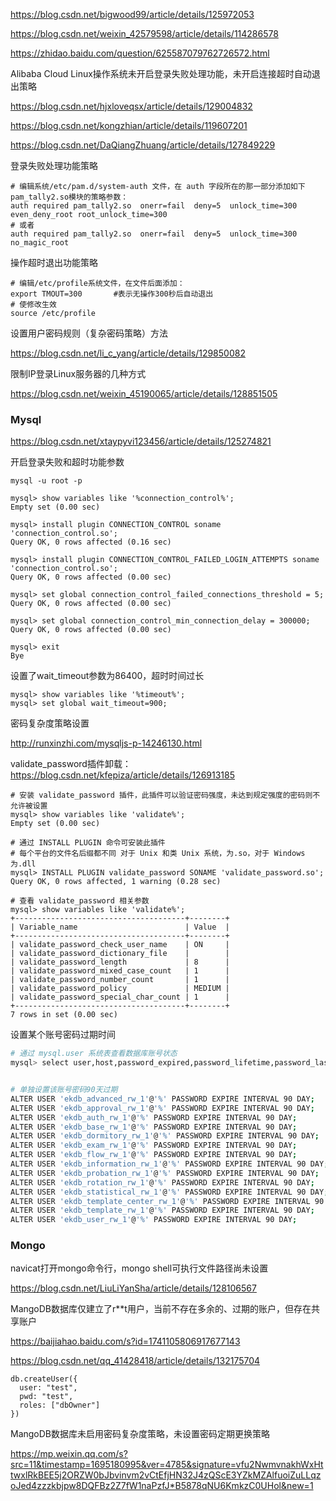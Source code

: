 https://blog.csdn.net/bigwood99/article/details/125972053

https://blog.csdn.net/weixin_42579598/article/details/114286578

https://zhidao.baidu.com/question/625587079762726572.html



Alibaba  Cloud Linux操作系统未开启登录失败处理功能，未开启连接超时自动退出策略

https://blog.csdn.net/hjxloveqsx/article/details/129004832

https://blog.csdn.net/kongzhian/article/details/119607201

https://blog.csdn.net/DaQiangZhuang/article/details/127849229

登录失败处理功能策略

~~~shell
# 编辑系统/etc/pam.d/system-auth 文件，在 auth 字段所在的那一部分添加如下pam_tally2.so模块的策略参数：
auth required pam_tally2.so  onerr=fail  deny=5  unlock_time=300 even_deny_root root_unlock_time=300
# 或者
auth required pam_tally2.so  onerr=fail  deny=5  unlock_time=300 no_magic_root
~~~

操作超时退出功能策略

~~~shell
# 编辑/etc/profile系统文件，在文件后面添加：
export TMOUT=300       #表示无操作300秒后自动退出
# 使修改生效
source /etc/profile
~~~

设置用户密码规则（复杂密码策略）方法

https://blog.csdn.net/li_c_yang/article/details/129850082

限制IP登录Linux服务器的几种方式

https://blog.csdn.net/weixin_45190065/article/details/128851505



### Mysql

https://blog.csdn.net/xtaypyvi123456/article/details/125274821

开启登录失败和超时功能参数

~~~shell
mysql -u root -p

mysql> show variables like '%connection_control%';
Empty set (0.00 sec)

mysql> install plugin CONNECTION_CONTROL soname 'connection_control.so';
Query OK, 0 rows affected (0.16 sec)

mysql> install plugin CONNECTION_CONTROL_FAILED_LOGIN_ATTEMPTS soname 'connection_control.so';
Query OK, 0 rows affected (0.00 sec)

mysql> set global connection_control_failed_connections_threshold = 5;
Query OK, 0 rows affected (0.00 sec)

mysql> set global connection_control_min_connection_delay = 300000;
Query OK, 0 rows affected (0.00 sec)

mysql> exit
Bye
~~~



设置了wait_timeout参数为86400，超时时间过长

~~~shell
mysql> show variables like '%timeout%';
mysql> set global wait_timeout=900;
~~~

密码复杂度策略设置

http://runxinzhi.com/mysqljs-p-14246130.html

validate_password插件卸载：https://blog.csdn.net/kfepiza/article/details/126913185

~~~shell
# 安装 validate_password 插件，此插件可以验证密码强度，未达到规定强度的密码则不允许被设置
mysql> show variables like 'validate%';
Empty set (0.00 sec)

# 通过 INSTALL PLUGIN 命令可安装此插件
# 每个平台的文件名后缀都不同 对于 Unix 和类 Unix 系统，为.so，对于 Windows 为.dll
mysql> INSTALL PLUGIN validate_password SONAME 'validate_password.so';
Query OK, 0 rows affected, 1 warning (0.28 sec)

# 查看 validate_password 相关参数
mysql> show variables like 'validate%';
+--------------------------------------+--------+
| Variable_name                        | Value  |
+--------------------------------------+--------+
| validate_password_check_user_name    | ON     |
| validate_password_dictionary_file    |        |
| validate_password_length             | 8      |
| validate_password_mixed_case_count   | 1      |
| validate_password_number_count       | 1      |
| validate_password_policy             | MEDIUM |
| validate_password_special_char_count | 1      |
+--------------------------------------+--------+
7 rows in set (0.00 sec)

~~~

设置某个账号密码过期时间

~~~bash
# 通过 mysql.user 系统表查看数据库账号状态
mysql> select user,host,password_expired,password_lifetime,password_last_changed,account_locked from mysql.user;


# 单独设置该账号密码90天过期
ALTER USER 'ekdb_advanced_rw_1'@'%' PASSWORD EXPIRE INTERVAL 90 DAY;
ALTER USER 'ekdb_approval_rw_1'@'%' PASSWORD EXPIRE INTERVAL 90 DAY;
ALTER USER 'ekdb_auth_rw_1'@'%' PASSWORD EXPIRE INTERVAL 90 DAY;
ALTER USER 'ekdb_base_rw_1'@'%' PASSWORD EXPIRE INTERVAL 90 DAY;
ALTER USER 'ekdb_dormitory_rw_1'@'%' PASSWORD EXPIRE INTERVAL 90 DAY;
ALTER USER 'ekdb_exam_rw_1'@'%' PASSWORD EXPIRE INTERVAL 90 DAY;
ALTER USER 'ekdb_flow_rw_1'@'%' PASSWORD EXPIRE INTERVAL 90 DAY;
ALTER USER 'ekdb_information_rw_1'@'%' PASSWORD EXPIRE INTERVAL 90 DAY;
ALTER USER 'ekdb_probation_rw_1'@'%' PASSWORD EXPIRE INTERVAL 90 DAY;
ALTER USER 'ekdb_rotation_rw_1'@'%' PASSWORD EXPIRE INTERVAL 90 DAY;
ALTER USER 'ekdb_statistical_rw_1'@'%' PASSWORD EXPIRE INTERVAL 90 DAY;
ALTER USER 'ekdb_template_center_rw_1'@'%' PASSWORD EXPIRE INTERVAL 90 DAY;
ALTER USER 'ekdb_template_rw_1'@'%' PASSWORD EXPIRE INTERVAL 90 DAY;
ALTER USER 'ekdb_user_rw_1'@'%' PASSWORD EXPIRE INTERVAL 90 DAY;

~~~





### Mongo

navicat打开mongo命令行，mongo shell可执行文件路径尚未设置

https://blog.csdn.net/LiuLiYanSha/article/details/128106567

MangoDB数据库仅建立了r**t用户，当前不存在多余的、过期的账户，但存在共享账户

https://baijiahao.baidu.com/s?id=1741105806917677143

https://blog.csdn.net/qq_41428418/article/details/132175704

~~~
db.createUser({
  user: "test",
  pwd: "test",
  roles: ["dbOwner"]
})
~~~

MangoDB数据库未启用密码复杂度策略，未设置密码定期更换策略

https://mp.weixin.qq.com/s?src=11&timestamp=1695180995&ver=4785&signature=vfu2NwmvnakhWxHttwxlRkBEE5j2ORZW0bJbvinvm2vCtEfjHN32J4zQScE3YZkMZAlfuoiZuLLqzoJed4zzzkbjpw8DQFBz2Z7fW1naPzfJ*B5878qNU6KmkzC0UHol&new=1